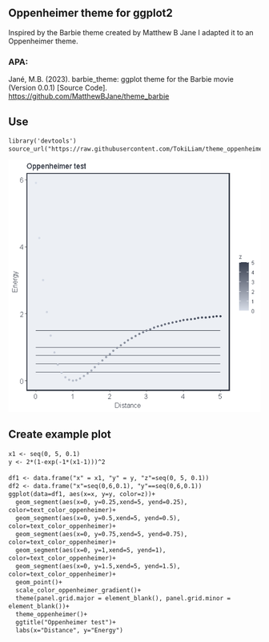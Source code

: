 ## Oppenheimer theme for ggplot2

Inspired by the Barbie theme created by Matthew B Jane I adapted it to an Oppenheimer theme.
### APA:
Jané, M.B. (2023). barbie_theme: ggplot theme for the Barbie movie (Version 0.0.1) [Source Code]. https://github.com/MatthewBJane/theme_barbie

## Use
```
library('devtools')
source_url("https://raw.githubusercontent.com/TokiLiam/theme_oppenheimer/main/theme_oppenheimer.R")
```
<img width="534" alt="image" src="https://github.com/TokiLiam/theme_oppenheimer/blob/main/Oppenheimer_example.png">

## Create example plot
```
x1 <- seq(0, 5, 0.1)
y <- 2*(1-exp(-1*(x1-1)))^2

df1 <- data.frame("x" = x1, "y" = y, "z"=seq(0, 5, 0.1))
df2 <- data.frame("x"=seq(0,6,0.1), "y"==seq(0,6,0.1))
ggplot(data=df1, aes(x=x, y=y, color=z))+
  geom_segment(aes(x=0, y=0.25,xend=5, yend=0.25), color=text_color_oppenheimer)+
  geom_segment(aes(x=0, y=0.5,xend=5, yend=0.5), color=text_color_oppenheimer)+
  geom_segment(aes(x=0, y=0.75,xend=5, yend=0.75), color=text_color_oppenheimer)+
  geom_segment(aes(x=0, y=1,xend=5, yend=1), color=text_color_oppenheimer)+
  geom_segment(aes(x=0, y=1.5,xend=5, yend=1.5), color=text_color_oppenheimer)+
  geom_point()+
  scale_color_oppenheimer_gradient()+
  theme(panel.grid.major = element_blank(), panel.grid.minor = element_blank())+
  theme_oppenheimer()+
  ggtitle("Oppenheimer test")+
  labs(x="Distance", y="Energy")

```
